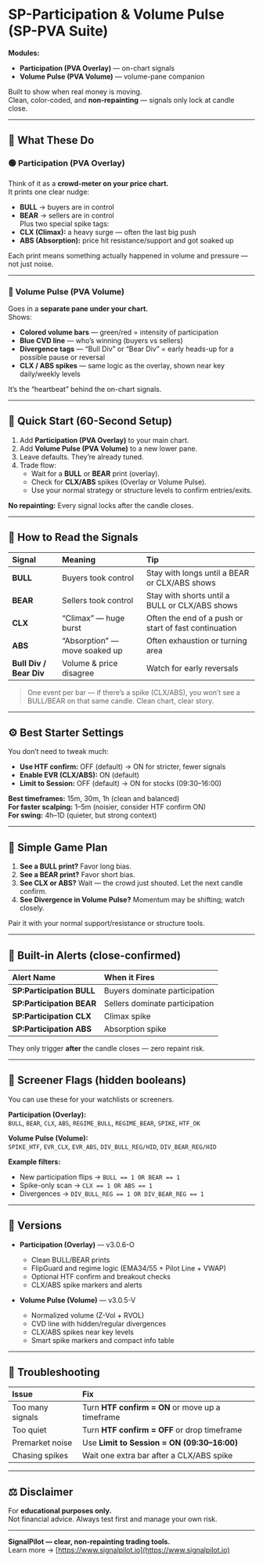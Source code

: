 # SP-Participation & Volume Pulse (SP-PVA Suite)
**Modules:**  
- **Participation (PVA Overlay)** — on-chart signals  
- **Volume Pulse (PVA Volume)** — volume-pane companion  

Built to show when real money is moving.  
Clean, color-coded, and **non-repainting** — signals only lock at candle close.

---

## 🧭 What These Do

### 🟢 Participation (PVA Overlay)
Think of it as a **crowd-meter on your price chart.**  
It prints one clear nudge:
- **BULL** → buyers are in control  
- **BEAR** → sellers are in control  
Plus two special spike tags:
- **CLX (Climax):** a heavy surge — often the last big push  
- **ABS (Absorption):** price hit resistance/support and got soaked up

Each print means something actually happened in volume and pressure — not just noise.

---

### 🔵 Volume Pulse (PVA Volume)
Goes in a **separate pane under your chart.**  
Shows:
- **Colored volume bars** — green/red = intensity of participation  
- **Blue CVD line** — who’s winning (buyers vs sellers)  
- **Divergence tags** — “Bull Div” or “Bear Div” = early heads-up for a possible pause or reversal  
- **CLX / ABS spikes** — same logic as the overlay, shown near key daily/weekly levels  

It’s the “heartbeat” behind the on-chart signals.

---

## 🚀 Quick Start (60-Second Setup)

1. Add **Participation (PVA Overlay)** to your main chart.  
2. Add **Volume Pulse (PVA Volume)** to a new lower pane.  
3. Leave defaults. They’re already tuned.  
4. Trade flow:
   - Wait for a **BULL** or **BEAR** print (overlay).  
   - Check for **CLX/ABS** spikes (Overlay or Volume Pulse).  
   - Use your normal strategy or structure levels to confirm entries/exits.

**No repainting:** Every signal locks after the candle closes.

---

## 🧩 How to Read the Signals

| Signal | Meaning | Tip |
|:--|:--|:--|
| **BULL** | Buyers took control | Stay with longs until a BEAR or CLX/ABS shows |
| **BEAR** | Sellers took control | Stay with shorts until a BULL or CLX/ABS shows |
| **CLX** | “Climax” — huge burst | Often the end of a push or start of fast continuation |
| **ABS** | “Absorption” — move soaked up | Often exhaustion or turning area |
| **Bull Div / Bear Div** | Volume & price disagree | Watch for early reversals |

> One event per bar — if there’s a spike (CLX/ABS), you won’t see a BULL/BEAR on that same candle. Clean chart, clear story.

---

## ⚙️ Best Starter Settings

You don’t need to tweak much:
- **Use HTF confirm:** OFF (default) → ON for stricter, fewer signals  
- **Enable EVR (CLX/ABS):** ON (default)  
- **Limit to Session:** OFF (default) → ON for stocks (09:30–16:00)  

**Best timeframes:** 15m, 30m, 1h (clean and balanced)  
**For faster scalping:** 1–5m (noisier, consider HTF confirm ON)  
**For swing:** 4h–1D (quieter, but strong context)

---

## 🧠 Simple Game Plan

1. **See a BULL print?** Favor long bias.  
2. **See a BEAR print?** Favor short bias.  
3. **See CLX or ABS?** Wait — the crowd just shouted. Let the next candle confirm.  
4. **See Divergence in Volume Pulse?** Momentum may be shifting; watch closely.

Pair it with your normal support/resistance or structure tools.

---

## 🔔 Built-in Alerts (close-confirmed)

| Alert Name | When it Fires |
|:--|:--|
| **SP:Participation BULL** | Buyers dominate participation |
| **SP:Participation BEAR** | Sellers dominate participation |
| **SP:Participation CLX** | Climax spike |
| **SP:Participation ABS** | Absorption spike |

They only trigger **after** the candle closes — zero repaint risk.

---

## 🧾 Screener Flags (hidden booleans)

You can use these for your watchlists or screeners.

**Participation (Overlay):**  
`BULL`, `BEAR`, `CLX`, `ABS`, `REGIME_BULL`, `REGIME_BEAR`, `SPIKE`, `HTF_OK`

**Volume Pulse (Volume):**  
`SPIKE_HTF`, `EVR_CLX`, `EVR_ABS`, `DIV_BULL_REG/HID`, `DIV_BEAR_REG/HID`

**Example filters:**
- New participation flips → `BULL == 1 OR BEAR == 1`  
- Spike-only scan → `CLX == 1 OR ABS == 1`  
- Divergences → `DIV_BULL_REG == 1 OR DIV_BEAR_REG == 1`

---

## 🧩 Versions

- **Participation (Overlay)** — v3.0.6-O  
  - Clean BULL/BEAR prints  
  - FlipGuard and regime logic (EMA34/55 + Pilot Line + VWAP)  
  - Optional HTF confirm and breakout checks  
  - CLX/ABS spike markers and alerts  

- **Volume Pulse (Volume)** — v3.0.5-V  
  - Normalized volume (Z-Vol + RVOL)  
  - CVD line with hidden/regular divergences  
  - CLX/ABS spikes near key levels  
  - Smart spike markers and compact info table  

---

## 🧰 Troubleshooting

| Issue | Fix |
|:--|:--|
| Too many signals | Turn **HTF confirm = ON** or move up a timeframe |
| Too quiet | Turn **HTF confirm = OFF** or drop timeframe |
| Premarket noise | Use **Limit to Session = ON (09:30–16:00)** |
| Chasing spikes | Wait one extra bar after a CLX/ABS spike |

---

## ⚖️ Disclaimer

For **educational purposes only.**  
Not financial advice. Always test first and manage your own risk.

---

**SignalPilot — clear, non-repainting trading tools.**  
Learn more → [https://www.signalpilot.io](https://www.signalpilot.io)
